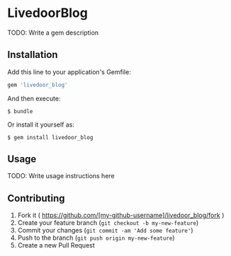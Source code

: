 # LivedoorBlog

TODO: Write a gem description

## Installation

Add this line to your application's Gemfile:

```ruby
gem 'livedoor_blog'
```

And then execute:

    $ bundle

Or install it yourself as:

    $ gem install livedoor_blog

## Usage

TODO: Write usage instructions here

## Contributing

1. Fork it ( https://github.com/[my-github-username]/livedoor_blog/fork )
2. Create your feature branch (`git checkout -b my-new-feature`)
3. Commit your changes (`git commit -am 'Add some feature'`)
4. Push to the branch (`git push origin my-new-feature`)
5. Create a new Pull Request
